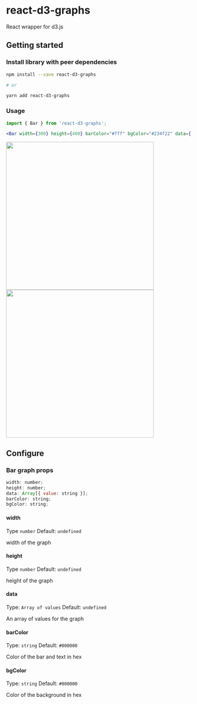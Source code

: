 # react-d3-graphs

React wrapper for d3.js

## Getting started

### Install library with peer dependencies

```bash
npm install --save react-d3-graphs

# or

yarn add react-d3-graphs
```

### Usage

```jsx
import { Bar } from 'react-d3-graphs';

<Bar width={300} height={400} barColor="#fff" bgColor="#234f22" data={ [ {value: 10}, {value:20} ] } />
```

<img src="https://user-images.githubusercontent.com/32592458/118452602-f2298100-b713-11eb-9dfb-924cd499abc1.png" width="400px" height="400px">
<img src="https://user-images.githubusercontent.com/32592458/118453151-85fb4d00-b714-11eb-813d-df4143becd22.png" width="400px" height="400px">


## Configure

### Bar graph props

```js
width: number;
height: number;
data: Array[{ value: string }];
barColor: string;
bgColor: string;
```

#### width

Type `number`
Default: `undefined`

width of the graph

#### height

Type `number`
Default: `undefined`

height of the graph

#### data

Type: `Array of values`
Default: `undefined`

An array of values for the graph

#### barColor

Type: `string`
Default: `#000000`

Color of the bar and text in hex

#### bgColor

Type: `string`
Default: `#000000`

Color of the background in hex
